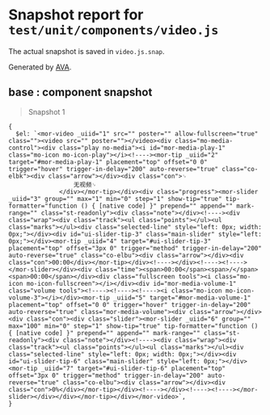 # Snapshot report for `test/unit/components/video.js`

The actual snapshot is saved in `video.js.snap`.

Generated by [AVA](https://ava.li).

## base : component snapshot

> Snapshot 1

    {
      $el: `<mor-video _uiid="1" src="" poster="" allow-fullscreen="true" class=""><video src="" poster=""></video><div class="mo-media-control"><div class="play no-media"><i id="mor-media-play-1" class="mo-icon mo-icon-play"></i><!----><mor-tip _uiid="2" target="#mor-media-play-1" placement="top" offset="0 0" trigger="hover" trigger-in-delay="200" auto-reverse="true" class="co-elbk"><div class="arrow"></div><div class="con">␊
                      无视频␊
                  </div></mor-tip></div><div class="progress"><mor-slider _uiid="3" group="" max="1" min="0" step="1" show-tip="true" tip-formatter="function () { [native code] }" prepend="" append="" mark-range="" class="st-readonly"><div class="note"></div><!----><div class="wrap"><div class="track"><ul class="points"></ul><ul class="marks"></ul><div class="selected-line" style="left: 0px; width: 0px;"></div><div id="ui-slider-tip-3" class="main-slider" style="left: 0px;"></div><mor-tip _uiid="4" target="#ui-slider-tip-3" placement="top" offset="3px 0" trigger="method" trigger-in-delay="200" auto-reverse="true" class="co-elbu"><div class="arrow"></div><div class="con">00:00</div></mor-tip></div><!----></div><!----><!----></mor-slider></div><div class="time"><span>00:00</span><span>/</span><span>00:00</span></div><div class="fullscreen tools"><i class="mo-icon mo-icon-fullscreen"></i></div><div id="mor-media-volume-1" class="volume tools"><!----><!----><!----><i class="mo-icon mo-icon-volume-3"></i></div><mor-tip _uiid="5" target="#mor-media-volume-1" placement="top" offset="0 0" trigger="hover" trigger-in-delay="200" auto-reverse="true" class="mor-media-volume"><div class="arrow"></div><div class="con"><div class="slider"><mor-slider _uiid="6" group="" max="100" min="0" step="1" show-tip="true" tip-formatter="function () { [native code] }" prepend="" append="" mark-range="" class="st-readonly"><div class="note"></div><!----><div class="wrap"><div class="track"><ul class="points"></ul><ul class="marks"></ul><div class="selected-line" style="left: 0px; width: 0px;"></div><div id="ui-slider-tip-6" class="main-slider" style="left: 0px;"></div><mor-tip _uiid="7" target="#ui-slider-tip-6" placement="top" offset="3px 0" trigger="method" trigger-in-delay="200" auto-reverse="true" class="co-elbu"><div class="arrow"></div><div class="con">0%</div></mor-tip></div><!----></div><!----><!----></mor-slider></div></div></mor-tip></div></mor-video>`,
    }
